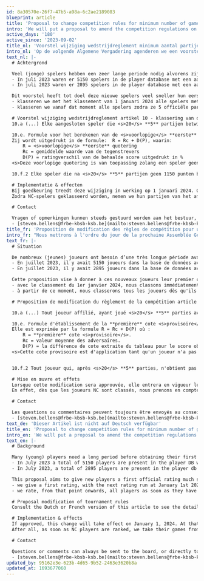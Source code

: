 ```yaml
---
id: 8a30570e-26f7-47b5-a98a-6c2ae2189083
blueprint: article
title: 'Proposal to change competition rules for minimum number of games till first rating'
intro: 'We will put a proposal to amend the competition regulations on the agenda at the next General Meeting. We propose to calculate the first rating after a minimum of 5 games against ranked opponents. This is in contrast to the current minimum of 20 parties at the moment.'
active_days: '180'
active_since: '2023-09-02'
title_nl: 'Voorstel wijziging wedstrijdreglement minimum aantal partijen'
intro_nl: 'Op de volgende Algemene Vergadering agenderen we een voorstel tot wijziging van het wedstrijdreglement. We stellen voor om de eerste rating al te berekenen na een minimum van 5 partijen tegen geklasseerde tegenstanders. Dit in tegenstelling tot het huidige minimum van 20 partijen momenteel.'
text_nl: |-
  # Achtergrond

  Veel (jonge) spelers hebben een zeer lange periode nodig alvorens zij hun eerste officiële klassering krijgen. Er is het feit dat velen onderling tegen mekaar spelen, maar door gebrek aan geklasseerde spelers in de groep, geen partijen opbouwen om hun rating te berekenen:
  - In juli 2023 waren er 5150 spelers in de player database met een aantal partijen ≠ 0 en ≤ 20
  - In juli 2023 waren er 2895 spelers in de player database met een aantal partijen ≥ 5 en ≤ 20

  Dit voorstel heeft tot doel deze nieuwe spelers veel sneller hun eerste klassering toe te kennen. Bij goedkeurin van dit voorstel:
  - klasseren we met het klassement van 1 januari 2024 alle spelers met een aantal partijen ≥ 5 en ≤ 20 onmiddellijk op basis van hun historiek
  - klasseren we vanaf dat moment alle spelers zodra ze 5 officiële partijen tegen geklasseerde spelers speelden, steeds bij het volgende klassement

  # Voorstel wijziging wedstrijdreglement artikel 10 - klassering van de spelers
  10.a (...) Elke aangesloten speler die <s>20</s> **5** partijen betwistte met geklasseerde spelers, krijgt een quotering (...)

  10.e. Formule voor het berekenen van de <s>voorlopige</s> **eerste** quotering :
  Zij wordt uitgedrukt in de formule:  R = Rc + D(P), waarin:
      R = <s>voorlopige</s> **eerste** quotering
      Rc = gemiddelde waarde van de tegenstrevers
      D(P) = ratingverschil van de behaalde score uitgedrukt in %
  <s>Deze voorlopige quotering is van toepassing zolang een speler geen twintig partijen gespeeld heeft tegen gequoteerde tegenstrevers. Een eerste voorlopige quotering wordt berekend nadat een speler tien partijen gespeeld heeft tegen gequoteerde spelers.</s>

  10.f.2 Elke speler die na <s>20</s> **5** partijen geen 1150 punten bereikt, krijgt automatisch een quotering van 1150 punten.

  # Implementatie & effecten
  Bij goedkeuring treedt deze wijziging in werking op 1 januari 2024. Op dat ogenblik zijn er ook neveneffecten die gekend horen te zijn, met name wanneer u als geklasseerde speler tegen een NC-speler speelt in de periode oktober - december 2023.
  Zodra NC-spelers geklasseerd worden, nemen we hun partijen van het afgelopen kwartaal immers mee in rekening bij de klassering van hun tegenstanders. Dit is op zich geen wijziging, alleen zal dit in januari veel meer optreden aangezien we éénmalig een grote groep NC-spelers klasseren.

  # Contact

  Vragen of opmerkingen kunnen steeds gestuurd worden aan het bestuur, of rechtstreeks aan Steven Bellens (Rating officer KBSB):
  - [steven.bellens@frbe-kbsb-ksb.be](mailto:steven.bellens@frbe-kbsb-ksb.be)
title_fr: 'Proposition de modification des règles de compétition pour un nombre minimum de partis'
intro_fr: "Nous mettrons à l'ordre du jour de la prochaine Assemblée Générale une proposition de modification du règlement du concours. Nous suggérons de calculer le premier classement déjà après un minimum de 5 partis contre des adversaires classés. Cela contraste avec le minimum actuel de 20 partis."
text_fr: |-
  # Situation

  De nombreux (jeunes) joueurs ont besoin d’une très longue période avant d’obtenir leur premier classement officiel. Il y a le fait que beaucoup jouent les uns contre les autres, mais en raison du manque de joueurs classés dans le groupe, ils ne construisent pas de partis pour calculer leur classement :
  - En juillet 2023, il y avait 5150 joueurs dans la base de données avec un nombre de jeux ≠ 0 et ≤ 20
  - En juillet 2023, il y avait 2895 joueurs dans la base de données avec un nombre de jeux ≥ 5 et ≤ 20

  Cette proposition vise à donner à ces nouveaux joueurs leur premier classement beaucoup plus rapidement. Si cette proposition est approuvée :
  - avec le classement du 1er janvier 2024, nous classons immédiatement tous les joueurs ayant un nombre de partis ≥ 5 et ≤ 20 en fonction de leur historique
  - à partir de ce moment, nous classerons tous les joueurs dès qu'ils auront joué 5 partis officiels contre des joueurs classés, toujours avec le classement suivant

  # Proposition de modification du règlement de la compétition article 10 - classement des joueurs

  10.a (...) Tout joueur affilié, ayant joué <s>20</s> **5** parties avec des joueurs classés,  reçoit une cote (...)

  10.e. Formule d'établissement de la **première** cote <s>provisoire</s> :
  Elle est exprimée par la formule R = Rc + D(P) où :
      R = **première** cote <s>provisoire</s>.
      Rc = valeur moyenne des adversaires.
      D(P) = la différence de cote extraite du tableau pour le score obtenu exprimé en %.
  <s>Cette cote provisoire est d'application tant qu'un joueur n'a pas disputé 20 parties avec des joueurs cotés. Une première cote provisoire est établie après dix parties disputées avec des joueurs cotés.</s>


  10.f.2 Tout joueur qui, après <s>20</s> **5** parties, n'obtient pas 1150 pts se voit automatiquement donner une cote de 1150.

  # Mise en œuvre et effets
  Lorsque cette modification sera approuvée, elle entrera en vigueur le 1er janvier 2024. À ce moment-là, il y aura également des effets secondaires qui doivent être connus, en particulier lorsque vous jouez contre un joueur NC en tant que joueur classé entre octobre et décembre 2023.
  En effet, dès que les joueurs NC sont classés, nous prenons en compte leurs parties du dernier trimestre dans le classement de leurs adversaires. Ce n'est pas une modification en soi, mais ce sera beaucoup plus courant en janvier car nous classons une grande groupe de joueurs NC en une seule fois.

  # Contact

  Les questions ou commentaires peuvent toujours être envoyés au conseil d'administration, ou directement à Steven Bellens (Rating Officer KBSB):
  - [steven.bellens@frbe-kbsb-ksb.be](mailto:steven.bellens@frbe-kbsb-ksb.be)
text_de: 'Dieser Artikel ist nicht auf Deutsch verfügbar'
title_en: 'Proposal to change competition rules for minimum number of games till first rating'
intro_en: 'We will put a proposal to amend the competition regulations on the agenda at the next General Meeting. We propose to calculate the first rating after a minimum of 5 games against ranked opponents. This is in contrast to the current minimum of 20 parties at the moment.'
text_en: |-
  # Background

  Many (young) players need a long period before obtaining their first official rating. Often, lots of encounters between NC-players are played, not helping them to build up games for their first rating:
  - In July 2023 a total of 5150 players are present in the player DB with a number of games ≠ 0 and ≤ 20
  - In July 2023, a total of 2895 players are present in the player db with a number of games ≥ 5 and ≤ 20

  This proposal aims to give new players a first official rating much sooner. When this proposal gets approval:
  - we give a first rating, with the next rating run at January 1st 2024, all players with a number of games ≥ 5 and ≤ 20 based on their performance history.
  - we rate, from that point onwards, all players as soon as they have a minimum of 5 games played against rated opponents, always with the next rating run.

  # Proposal modification of tournament rules
  Consult the Dutch or French version of this article to see the detail of the modifications proposed.

  # Implementation & effects
  If approved, this change will take effect on January 1, 2024. At that time, there are also side effects that should be known, especially when playing as a ranked player against an NC player in the period October - December 2023.
  After all, as soon as NC players are ranked, we take their games from the past quarter into account when ranking their opponents. This is not a change in itself, but it will occur much more in January as we classify a large group of NC players on a one-off basis.

  # Contact

  Questions or comments can always be sent to the board, or directly to Steven Bellens (Rating officer KBSB):
  - [steven.bellens@frbe-kbsb-ksb.be](mailto:steven.bellens@frbe-kbsb-ksb.be)
updated_by: 95162e3e-623b-4d65-9b52-2463e3620b8a
updated_at: 1693677060
---
```

